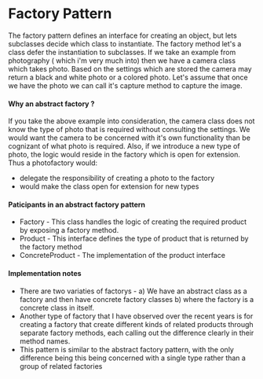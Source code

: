 # Factory Pattern

The factory pattern defines an interface for creating an object, but lets subclasses 
decide which class to instantiate. The factory method let's a class defer the instantiation
to subclasses. 
If we take an example from photography ( which i'm very much into) then
we have a camera class which takes photo. Based on the settings which are stored the camera
may return a black and white photo or a colored photo. Let's assume that once we have the
photo we can call it's capture method to capture the image.

#### Why an abstract factory ?
If you take the above example into consideration, the camera class does not know the
type of photo that is required without consulting the settings. We would want the camera to
be concerned with it's own functionality than be cognizant of what photo is required. 
Also, if we introduce a new type of photo, the logic would reside in the factory which
is open for extension. Thus a photofactory would:
* delegate the responsibility of creating a photo to the factory
* would make the class open for extension for new types

#### Paticipants in  an abstract factory pattern
* Factory - This class handles the logic of creating the required product by exposing
a factory method.
* Product - This interface defines the type of product that is returned by the factory method
* ConcreteProduct - The implementation of the product interface

#### Implementation notes
* There are two variaties of factorys - a) We have an abstract class as a factory and then
have concrete factory classes b) where the factory is a concrete class in itself.
* Another type of factory that I have observed over the recent years is for creating a 
factory that create different kinds of related products through separate factory
methods, each calling out the difference clearly in their method names.
* This pattern is similar to the abstract factory pattern, with the only difference being
this being concerned with a single type rather than a group of related factories
